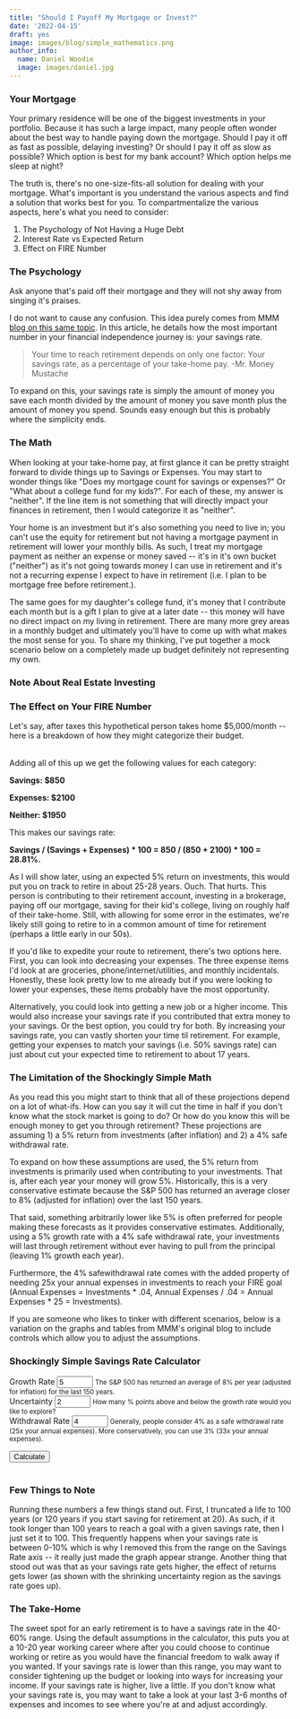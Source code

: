 ```yaml
---
title: "Should I Payoff My Mortgage or Invest?"
date: '2022-04-15'
draft: yes
image: images/blog/simple_mathematics.png
author_info:
  name: Daniel Woodie
  image: images/daniel.jpg
---
```


<!-- Bring in any external libraries -->
<script src="https://unpkg.com/intersection-observer"></script>
<script src="https://unpkg.com/scrollama"></script>
<script src="https://d3js.org/d3.v6.js"></script>
<script src=//cdnjs.cloudflare.com/ajax/libs/seedrandom/2.3.10/seedrandom.min.js></script>
<script src="https://ajax.googleapis.com/ajax/libs/jquery/3.5.1/jquery.min.js"></script>
<link rel="stylesheet" type="text/css" href="https://cdn.datatables.net/1.11.4/css/jquery.dataTables.css">
<script src="https://cdn.datatables.net/1.11.4/js/jquery.dataTables.js" defer></script>


<!-- Ezoic - under_page_title - under_page_title -->
<div id="ezoic-pub-ad-placeholder-105"> </div>
<!-- End Ezoic - under_page_title - under_page_title -->

  
### Your Mortgage

Your primary residence will be one of the biggest investments in your portfolio. Because it has such a large impact, many people often wonder about the best way to handle paying down the mortgage. Should I pay it off as fast as possible, delaying investing? Or should I pay it off as slow as possible? Which option is best for my bank account? Which option helps me sleep at night? 

The truth is, there's no one-size-fits-all solution for dealing with your mortgage. What's important is you understand the various aspects and find a solution that works best for you. To compartmentalize the various aspects, here's what you need to consider:

1. The Psychology of Not Having a Huge Debt
2. Interest Rate vs Expected Return
3. Effect on FIRE Number


<!-- Ezoic - in_content1 - mid_content -->
<div id="ezoic-pub-ad-placeholder-113"> </div>
<!-- End Ezoic - in_content1 - mid_content -->


### The Psychology

Ask anyone that's paid off their mortgage and they will not shy away from singing it's praises. 

I do not want to cause any confusion. This idea purely comes from MMM [blog on this same topic](https://www.mrmoneymustache.com/2012/01/13/the-shockingly-simple-math-behind-early-retirement/). In this article, he details how the most important number in your financial independence journey is: your savings rate.

> Your time to reach retirement depends on only one factor:
> Your savings rate, as a percentage of your take-home pay.
> -Mr. Money Mustache

To expand on this, your savings rate is simply the amount of money you save each month divided by the amount of money you save month plus the amount of money you spend. Sounds easy enough but this is probably where the simplicity ends. 

### The Math

When looking at your take-home pay, at first glance it can be pretty straight forward to divide things up to Savings or Expenses. You may start to wonder things like "Does my mortgage count for savings or expenses?" Or "What about a college fund for my kids?". For each of these, my answer is "neither". If the line item is not something that will directly impact your finances in retirement, then I would categorize it as "neither". 

Your home is an investment but it's also something you need to live in; you can't use the equity for retirement but not having a mortgage payment in retirement will lower your monthly bills. As such, I treat my mortgage payment as neither an expense or money saved -- it's in it's own bucket ("neither") as it's not going towards money I can use in retirement and it's not a recurring expense I expect to have in retirement (i.e. I plan to be mortgage free before retirement.). 

The same goes for my daughter's college fund, it's money that I contribute each month but is a gift I plan to give at a later date -- this money will have no direct impact on my living in retirement. There are many more grey areas in a monthly budget and ultimately you'll have to come up with what makes the most sense for you. To share my thinking, I've put together a mock scenario below on a completely made up budget definitely not representing my own.

### Note About Real Estate Investing


### The Effect on Your FIRE Number

Let's say, after taxes this hypothetical person takes home $5,000/month -- here is a breakdown of how they might categorize their budget.

<div class="container">
  <div class="row">
    <div class="form-group col-sm-6 offset-sm-3">
      <table id="budget_table"></table>
    </div>
  </div>
</div>


Adding all of this up we get the following values for each category:

**Savings: $850**

**Expenses: $2100**

**Neither: $1950**

This makes our savings rate: 

**Savings / (Savings + Expenses) * 100 =  850 / (850 + 2100) * 100 = 28.81%.**

As I will show later, using an expected 5% return on investments, this would put you on track to retire in about 25-28 years. Ouch. That hurts. This person is contributing to their retirement account, investing in a brokerage, paying off our mortgage, saving for their kid's college, living on roughly half of their take-home. Still, with allowing for some error in the estimates, we're likely still going to retire to in a common amount of time for retirement (perhaps a little early in our 50s).

If you'd like to expedite your route to retirement, there's two options here. First, you can look into decreasing your expenses. The three expense items I'd look at are groceries, phone/internet/utilities, and monthly incidentals. Honestly, these look pretty low to me already but if you were looking to lower your expenses, these items probably have the most opportunity. 

Alternatively, you could look into getting a new job or a higher income. This would also increase your savings rate if you contributed that extra money to your savings. Or the best option, you could try for both. By increasing your savings rate, you can vastly shorten your time til retirement. For example, getting your expenses to match your savings (i.e. 50% savings rate) can just about cut your expected time to retirement to about 17 years.


<!-- Ezoic - in_content2 - long_content -->
<div id="ezoic-pub-ad-placeholder-114"> </div>
<!-- End Ezoic - in_content2 - long_content -->

### The Limitation of the Shockingly Simple Math

As you read this you might start to think that all of these projections depend on a lot of what-ifs. How can you say it will cut the time in half if you don't know what the stock market is going to do? Or how do you know this will be enough money to get you through retirement? These projections are assuming 1) a 5% return from investments (after inflation) and 2) a 4% safe withdrawal rate. 

To expand on how these assumptions are used, the 5% return from investments is primarily used when contributing to your investments. That is, after each year your money will grow 5%. Historically, this is a very conservative estimate because the S&P 500 has returned an average closer to 8% (adjusted for inflation) over the last 150 years. 

That said, something arbitrarily lower like 5% is often preferred for people making these forecasts as it provides conservative estimates. Additionally, using a 5% growth rate with a 4% safe withdrawal rate, your investments will last through retirement without ever having to pull from the principal (leaving 1% growth each year). 

Furthermore, the 4% safewithdrawal rate comes with the added property of needing 25x your annual expenses in investments to reach your FIRE goal (Annual Expenses = Investments * .04, Annual Expenses / .04 = Annual Expenses * 25 = Investments).

If you are someone who likes to tinker with different scenarios, below is a variation on the graphs and tables from MMM's original blog to include controls which allow you to adjust the assumptions.

<!-- Ezoic - in_content3 - longer_content -->
<div id="ezoic-pub-ad-placeholder-115"> </div>
<!-- End Ezoic - in_content3 - longer_content -->

### Shockingly Simple Savings Rate Calculator

<main>
<form>
  <div class="container">
    <div class="row">
      <div class="form-group col-sm-4">
        <label for="growth_rate">Growth Rate</label>
        <input type="number" class="form-control" id="growth_rate" aria-describedby="growth_rate_help" value="5" min="0" max="100">
        <small id="growth_rate_help" class="form-text text-muted">The S&P 500 has returned an average of 8% per year (adjusted for inflation) for the last 150 years.</small>
      </div>
      <div class="form-group col-sm-4">
        <label for="uncertainty">Uncertainty</label>
        <input type="number" class="form-control" id="uncertainty" aria-describedby="uncertainty_help" value="2" min="0" max="100">
        <small id="uncertainty_help" class="form-text text-muted">How many % points above and below the growth rate would you like to explore?</small>
      </div>
      <div class="form-group col-sm-4">
        <label for="withdrawal_rate">Withdrawal Rate</label>
        <input type="number" class="form-control" id="withdrawal_rate" aria-describedby="withdrawal_rate_help" value="4" min="0" max="100">
        <small id="withdrawal_rate_help" class="form-text text-muted">Generally, people consider 4% as a safe withdrawal rate (25x your annual expenses). More conservatively, you can use 3% (33x your annual expenses).</small>
      </div>
    </div>
  </div>
</form>

<section id="scrolly3">
    <button class="btn btn-primary vis-btn" onclick="runfv()">Calculate</button>
    <figure>
      <div id="future_value"></div>
    </figure>
</section>


<div class="container">
  <div class="row">
    <div class="form-group col-sm-6 offset-sm-3">
      <table id="table_id"></table>
    </div>
  </div>
</div>

</main>

<!-- Ezoic - in_content4 - longest_content -->
<div id="ezoic-pub-ad-placeholder-116"> </div>
<!-- End Ezoic - in_content4 - longest_content -->

### Few Things to Note

Running these numbers a few things stand out. First, I truncated a life to 100 years (or 120 years if you start saving for retirement at 20). As such, if it took longer than 100 years to reach a goal with a given savings rate, then I just set it to 100. This frequently happens when your savings rate is between 0-10% which is why I removed this from the range on the Savings Rate axis -- it really just made the graph appear strange. Another thing that stood out was that as your savings rate gets higher, the effect of returns gets lower (as shown with the shrinking uncertainty region as the savings rate goes up).

### The Take-Home

The sweet spot for an early retirement is to have a savings rate in the 40-60% range. Using the default assumptions in the calculator, this puts you at a 10-20 year working career where after you could choose to continue working or retire as you would have the financial freedom to walk away if you wanted. If your savings rate is lower than this range, you may want to consider tightening up the budget or looking into ways for increasing your income. If your savings rate is higher, live a little. If you don't know what your savings rate is, you may want to take a look at your last 3-6 months of expenses and incomes to see where you're at and adjust accordingly.


<!-- Ezoic - bottom_of_page - bottom_of_page -->
<div id="ezoic-pub-ad-placeholder-101"> </div>
<!-- End Ezoic - bottom_of_page - bottom_of_page -->






<style>

  #scrolly1, #scrolly2 {
    position: relative;
    background-color: #ffffff;
    padding: 1rem;
  }

  article {
    position: relative;
    padding: 0;
    max-width: 20rem;
    margin: 0 auto;
  }
  figure {
    position: -webkit-sticky;
    position: sticky;
    left: 0;
    width: 100%;
    margin: 0;
    -webkit-transform: translate3d(0, 0, 0);
    -moz-transform: translate3d(0, 0, 0);
    transform: translate3d(0, 0, 0);
    background-color: #fff;
    -webkit-transform:translateZ(0px);
    -moz-transform:translateZ(0px);
    -o-transform:translateZ(0px);
    transform:translateZ(0px);
    z-index:0;
  }
  
  figure p {
    text-align: center;
    padding: 1rem;
    position: absolute;
    top: 50%;
    left: 50%;
    -moz-transform: translate(-50%, -50%);
    -webkit-transform: translate(-50%, -50%);
    transform: translate(-50%, -50%);
    -webkit-transform:translateZ(0px);
    -moz-transform:translateZ(0px);
    -o-transform:translateZ(0px);
    transform:translateZ(0px);
    z-index:0;
    font-size: 8rem;
    font-weight: 900;
    color: #fff;
  }
  .step {
    position: relative;
    margin: 0 auto 2rem auto;
    color: #000000;
    background-color: #fff;
    border: 1px solid;
    box-shadow: 2px 5px 2px 2px #888888;
    text-align: center;
    -webkit-transform:translateZ(0px);
    -moz-transform:translateZ(1000px);
    -o-transform:translateZ(1000px);
    transform:translateZ(1000px);
    z-index:1000;
  }
  .step:last-child {
    margin-bottom: 80vh;
  }
  .step.is-active p {
    background-color: #3CB371;
    color: #fff;
  }
  .step p {
    text-align: center;
    padding: 1rem;
    font-size: 1.5rem;
    background-color: #d5d5d5;
    color: #fff;
  }
  .step div {
    padding-left: .5rem;
    padding-right: .5rem;
  }
  
  .btn-holder {
    text-align: center;
  }
  
  .overlay {
    fill: none;
    pointer-events: all;
  }

  .focus circle {
      fill: #3CB371;
  }

  .tooltip {
      width: 150px;
      padding: 4px 10px;
      border: 1px solid #3CB371;
      border-radius: 4px;
      box-shadow: 2px 2px 4px rgba(0,0,0,0.3);
      position: absolute;
      background-color: white;
      font-size: 14px;
      pointer-events: none;
      -webkit-transition: all 0.25s;
      -moz-transition: all 0.25s;
      -ms-transition: all 0.25s;
      -o-transition: all 0.25s;
      transition: all 0.25s;
      opacity: 1 !important;
  }

  .tooltip div {
      margin: 3px 0;
  }
  .tooltip-date, .tooltip-likes, .tooltip-lower, .tooltip-upper {
      font-weight: bold;
  }
  
  .btn-secondary {
    background-color: #3CB371;
    font-size : clamp(.5rem, 1vw, .75rem);
    border-radius: 100px;
  }
  
  .counter-header {
    text-align:center;
  }
  
  #period1_final_amount, #period2_final_amount, #period3_final_amount {
    font-size: 40px;
  }

</style>



<script>
  

  function runfv() {
  
    // Come back here when you have the lines etc.
    // Remove any previously drawn lines.
    d3.select(".fire_number_line").remove();
    d3.select(".going_broke_line").remove();
    d3.select(".fire_number").remove();
    d3.select(".future_value_line").remove();
    d3.select(".future_value").remove();
    d3.select(".error_bar_area").remove();
    
    // Initiate variables
    var growth_rate = Number(document.getElementById('growth_rate').value) / (100);
      uncertainty = Number(document.getElementById('uncertainty').value) / (100);
      withdrawal_rate = Number(document.getElementById('withdrawal_rate').value) / (100);
      fire_multiplier = 1 / withdrawal_rate;
      growth_rate_frac = growth_rate / 12;
      uncertainty_frac = uncertainty / 12;
    
    // Initiate data structures for the graph and table
    var future_value_data = [{x: 100, 
                              y: 0, 
                              y0: 0, 
                              y1: 0,
                              contribution: 0,
                              growth_rate: growth_rate,
                              uncertainty: uncertainty}];
    
    var future_value_data_table = [[100, 0, 0, 0]];

    for (let i = 1; i <= 100; i++) {
    
      var savings_rate = 100 - i;
        contributions_frac = savings_rate / 100 / 12;
        fire_number = fire_multiplier * i / 100;
        y_tmp = 0;
        y0_tmp = 0;
        y1_tmp = 0;
        y_years = [100];
        y0_years = [100];
        y1_years = [100];
        age = "";
        age_lower = "";
        age_upper = "";
        fv_tmp = [{y: 0, y0: 0, y1: 0}];
      
      
      if (i > 0) {
        
        // Loop through til you hit your FIRE number
        for (let j = 0; j < 1200; j++) {
        
          // Calculate FV numbers
          fv_tmp[j+1] = {y: Math.round( (Number(((fv_tmp[j].y + contributions_frac) * (1 + growth_rate_frac)))) * 100) / 100,
                       y0: Math.round( (Number(((fv_tmp[j].y0 + contributions_frac) * (1 + growth_rate_frac - uncertainty_frac)))) * 100) / 100,
                       y1: Math.round( (Number(((fv_tmp[j].y1 + contributions_frac) * (1 + growth_rate_frac + uncertainty_frac)))) * 100) / 100};
          
          // If any number passes criteria, store it
          if (fv_tmp[j+1].y > fire_number) {
            
            y_years.push(Math.round(j/12 * 100) / 100);
          
          }
          
          if (fv_tmp[j+1].y0 > fire_number) {
          
            y0_years.push(Math.round(j/12 * 100) / 100);
          
          }
          
          if (fv_tmp[j+1].y1 > fire_number) {
          
            y1_years.push(Math.round(j/12 * 100) / 100);
          
          }
        
        }
      
      }
        
      future_value_data[i] = {x: savings_rate, 
                              y: d3.min(y_years),
                              y0: d3.min(y0_years),
                              y1: d3.min(y1_years)};
      
      if (i%5 == 0) {
      
        future_value_data_table[i/5] = [savings_rate, d3.min(y_years), d3.min(y1_years), d3.min(y0_years)];
      
      }
      
      
    }
    
    var future_value_data = future_value_data.sort(function(a) { return -a.x });
      future_value_data = future_value_data.filter(function(d){ return d.x >= 10 });
    
    // Set axes
    // Create the X axis:
    x.domain([10, 100]);
    svg.selectAll(".myXaxis")
      .call(xAxis);
    
    const xScale = d3
      .scaleLinear()
      .range([0, width])
      .domain([10, 100]);
    
    // create the Y axis
    y.domain([0, 100])
    svg.selectAll(".myYaxis")
      .transition()
      .duration(1000)
      .call(yAxis);
    
    // Create scales
    const yScale = d3
      .scaleLinear()
      .range([height, 0])
      .domain([0, 100]);
    
    var error_bar_area = function(datum, boolean) {
      return d3.area()
        .x(function(d) {return xScale(d.x); })
        .y0(function(d) {return boolean ? yScale(d.y0) : yScale(d.y); })
        .y1(function(d) {return boolean ? yScale(d.y1) : yScale(d.y); })
        (datum);
    }
        
    
    // Add path
    svg
      .append("path")
      .datum(future_value_data)
      .attr("d", d => error_bar_area(d, false))
      .transition()
      .duration(2000)
      .delay(2000)
      .attr("class", "error_bar_area")
      .attr("fill", "#CCE5DF")
      .attr("stroke", "none")
      .attr("d", d => error_bar_area(d, true));
      
    const fire_number_line = d3
      .line()
      .x(d => xScale(d.x))
      .y(d => yScale(d.y));
  
    // Add path
    const fv_path = svg
      .append("path")
      .datum(future_value_data)
      .attr("class", "future_value_line")
      .attr("fill", "none")
      .attr("stroke", "#3CB371")
      .attr("stroke-linejoin", "round")
      .attr("stroke-linecap", "round")
      .attr("stroke-width", 3)
      .attr("d", fire_number_line);
      
    const fv_pathLength = fv_path.node().getTotalLength();
    
    const fv_transitionPath = d3
      .transition()
      .delay(1000)
      .ease(d3.easeSin)
      .duration(1000);
      
    fv_path
      .attr("stroke-dashoffset", fv_pathLength)
      .attr("stroke-dasharray", fv_pathLength)
      .transition(fv_transitionPath)
      .attr("stroke-dashoffset", 0);
        
    var tooltip = d3
      .select("#future_value")
      .append("div")
      .attr("class", "tooltip")
      .style("display", "none");

    var focus = svg.append("g")
      .attr("class", "focus")
      .style("display", "none");
        
    focus.append("circle")
      .attr("r", 5);
        
    var tooltipDate = tooltip.append("div");
    
    tooltipDate.append("span")
      .attr("class", "tooltip-title")
      .text("Years to Retire: ");
        
    var tooltipDateValue = tooltipDate.append("span")
      .attr("class", "tooltip-date");
    
    var tooltipLower = tooltip.append("div");
    
    tooltipLower.append("span")
      .attr("class", "tooltip-title")
      .text("Lower Bounds: ");
        
    var tooltipLowerValue = tooltipLower.append("span")
      .attr("class", "tooltip-lower");
      
    var tooltipUpper = tooltip.append("div");
    
    tooltipUpper.append("span")
      .attr("class", "tooltip-title")
      .text("Upper Bounds: ");
        
    var tooltipUpperValue = tooltipUpper.append("span")
      .attr("class", "tooltip-upper");
    
    var tooltipLikes = tooltip.append("div");
    
    tooltipLikes.append("span")
      .attr("class", "tooltip-title")
      .text("Savings Rate: ");
        
    var tooltipLikesValue = tooltipLikes.append("span")
        .attr("class", "tooltip-likes");

    svg.append("rect")
        .attr("class", "overlay")
        .attr("width", width)
        .attr("height", height)
        .on("mouseover", function() { focus.style("display", null); tooltip.style("display", null);  })
        .on("mouseout", function() { focus.style("display", "none"); tooltip.style("display", "none"); })
        .on("mousemove", mousemove);
    
    function mousemove() {
        var x0 = x.invert(d3.pointer(event,this)[0]),
            i = bisectX(future_value_data, x0, 1),
            d0 = future_value_data[i - 1],
            d1 = future_value_data[i],
            d = x0 - d0.x > d1.x - x0 ? d1 : d0;
        focus.attr("transform", "translate(" + xScale(d.x) + "," + yScale(d.y) + ")");
        tooltip.attr("style", "left:" + (xScale(d.x) + 64) + "px;top:" + (yScale(d.y) - 100) + "px;");
        tooltip.select(".tooltip-date").text(numberWithCommas(d.y));
        tooltip.select(".tooltip-lower").text(numberWithCommas(d.y1));
        tooltip.select(".tooltip-upper").text(numberWithCommas(d.y0));
        tooltip.select(".tooltip-likes").text(d.x + "%");
    };
    
    
    


    
    // Add the data table
    $(document).ready(function() {
      $('#table_id').DataTable( {
          data: future_value_data_table,
          destroy: true,
          searching: false,
          paging: false,
          bInfo: false,
          // ordering: false,
          // "order": [[0, "asc"]],
          columns: [
            { title: "Savings Rate" },
            { title: "Years to Retirement" },
            { title: "Years to Retirement <br> Lower" },
            { title: "Years to Retirement <br> Upper" }
        ],
        columnDefs: [
          {
              targets: [0, 1, 2, 3],
              className: 'dt-body-center'
          },
          {
              targets: [0, 1, 2, 3],
              className: 'dt-head-center'
          }
          
        ]
      } );
    });
    
  }
  
  // parse the date / time
  var bisectX = d3.bisector(function(d) { return d.x; }).left;
  
  function update_counts(id, startamount, uptoamount, dollar) {
    var counts=setInterval(updated);
    var upto=startamount;
    function updated(){
        var count= document.getElementById(id);
        if (dollar) {
          count.innerHTML="$" + numberWithCommas(++upto);
        } else {
          count.innerHTML=numberWithCommas(++upto);
        }
        if(upto>=uptoamount) {
            clearInterval(counts);
        }
    }
  }
  
  function numberWithCommas(x) {
      return x.toString().replace(/\B(?=(\d{3})+(?!\d))/g, ",");
  }
  
  
  
  // Initialize graph
  // set the dimensions and margins of the graph
  const margin = {top: 10, right: 30, bottom: 30, left: 75},
    parentDivmd = document.getElementById("future_value");
    width = parentDivmd.clientWidth - margin.left - margin.right;
    height = 400;
  
  // append the svg object to the body of the page
  const svg = d3.select("#future_value")
    .append("svg")
      .attr("width", width + margin.left + margin.right)
      .attr("height", height + margin.top + margin.bottom)
    .append("g")
      .attr("transform", `translate(${margin.left},${margin.top})`);
        
  // Initialise a X axis:
  const x = d3.scaleLinear().range([0,width]);
  const xAxis = d3.axisBottom().scale(x);
  svg.append("g")
    .attr("transform", `translate(0, ${height})`)
    .attr("class","myXaxis");
    
  // Initialize an Y axis
  const y = d3.scaleLinear().range([height, 0]);
  const yAxis = d3.axisLeft().scale(y);
  svg.append("g")
    .attr("class","myYaxis");
  
  // text label for the y axis
  svg.append("text")
    .attr("transform", "rotate(-90)")
    .attr("y", 0 - margin.left)
    .attr("x",0 - (height / 2))
    .attr("dy", "1em")
    .style("text-anchor", "middle")
    .text("Years to Retirement");
  
  // text label for the x axis
  svg.append("text")             
    .attr("transform",
          "translate(" + (width/2) + " ," + 
                           (height + margin.top + 20) + ")")
    .style("text-anchor", "middle")
    .text("Savings Rate");
  
  var legend_keys = ["Years to Retire", "+/- Uncertainty"];
    graph_colors = ["#3CB371", "#CCE5DF"];

  var lineLegend = svg.selectAll(".lineLegend").data(legend_keys)
      .enter().append("g")
      .attr("class","lineLegend")
      .attr("transform", function (d,i) {
              return "translate(" + 20 + "," + (i*20)+")";
          });
  
  lineLegend.append("text").text(function (d) {return d;})
      .attr("transform", "translate(15,9)"); //align texts with boxes
  
  lineLegend.append("rect")
      .attr("fill", function (d, i) {return graph_colors[i]; })
      .attr("width", 10).attr("height", 10);
  
  // Have things run on load
  runfv();
  
  var budget_data_table = [
      ['401k Contribution', 'Savings', '$600'],
      ['Employer 401k Match', 'Savings', '$150'],
      ['Brokerage Contributions', 'Savings', '$100'],
      ['Property Taxes', 'Expense', '$250'],
      ['Health Insurance Premiums', 'Expense', '$300'],
      ['Phone, Internet, Utilities', 'Expense', '$300'],
      ['Groceries', 'Expense', '$800'],
      ['Travel', 'Expense', '$150'],
      ['Home Improvements', 'Expense', '$100'],
      ['Other Incidentals', 'Expense', '$200'],
      ['Day Care', 'Neither', '$900'],
      ['Mortgage', 'Neither', '$900'],
      ['Emergency Fund Contributions', 'Neither', '$50'],
      ['529 Contribution', 'Neither', '$100']
    ];
    // Add the data table
    $(document).ready(function() {
      $('#budget_table').DataTable( {
          data: budget_data_table,
          ordering: false,
          destroy: true,
          searching: false,
          paging: false,
          bInfo: false,
          columns: [
            { title: "Item" },
            { title: "Category" },
            { title: "Amount" }
        ],
        columnDefs: [
          {
              targets: [0, 1, 2],
              className: 'dt-body-right'
          },
          {
              targets: [0, 1, 2],
              className: 'dt-head-right'
          }
          
        ]
      } );
    });
  
</script>

